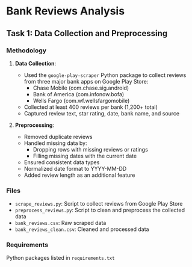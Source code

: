 # Bank Reviews Analysis

## Task 1: Data Collection and Preprocessing

### Methodology

1. **Data Collection**:
   - Used the `google-play-scraper` Python package to collect reviews from three major bank apps on Google Play Store:
     - Chase Mobile (com.chase.sig.android)
     - Bank of America (com.infonow.bofa)
     - Wells Fargo (com.wf.wellsfargomobile)
   - Collected at least 400 reviews per bank (1,200+ total)
   - Captured review text, star rating, date, bank name, and source

2. **Preprocessing**:
   - Removed duplicate reviews
   - Handled missing data by:
     - Dropping rows with missing reviews or ratings
     - Filling missing dates with the current date
   - Ensured consistent data types
   - Normalized date format to YYYY-MM-DD
   - Added review length as an additional feature

### Files

- `scrape_reviews.py`: Script to collect reviews from Google Play Store
- `preprocess_reviews.py`: Script to clean and preprocess the collected data
- `bank_reviews.csv`: Raw scraped data
- `bank_reviews_clean.csv`: Cleaned and processed data

### Requirements

Python packages listed in `requirements.txt`